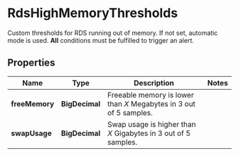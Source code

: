 

# RdsHighMemoryThresholds

Custom thresholds for RDS running out of memory. If not set, automatic mode is used.    **All** conditions must be fulfilled to trigger an alert.

## Properties

| Name | Type | Description | Notes |
|------------ | ------------- | ------------- | -------------|
|**freeMemory** | **BigDecimal** | Freeable memory is lower than *X* Megabytes in 3 out of 5 samples. |  |
|**swapUsage** | **BigDecimal** | Swap usage is higher than *X* Gigabytes in 3 out of 5 samples. |  |



